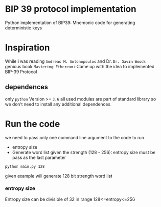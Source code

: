 # BIP 39 protocol implementation

Python implementation of BIP39: Mnemonic code for generating deterministic keys

# Inspiration
While i was reading `Andreas M. Antonopoulos` and Dr. `Dr. Gavin Woods` genious book `Mastering Ethereum` i Came up with the idea to implemented BIP-39 Protocol

## dependences

only `python` Version >= `3.6`
all used modules are part of standard library so we don't need to install any additional dependences.



# Run the code
we need to pass only one command line argument to the code to run 
- entropy size
- Generate word list given the strength (128 - 256):
entropy size must be pass as the last parameter
```sh
python main.py 128
```

given example will generate 128 bit strength word list
### entropy size
Entropy size can be divisible of 32 in range 128<=entropy<=256